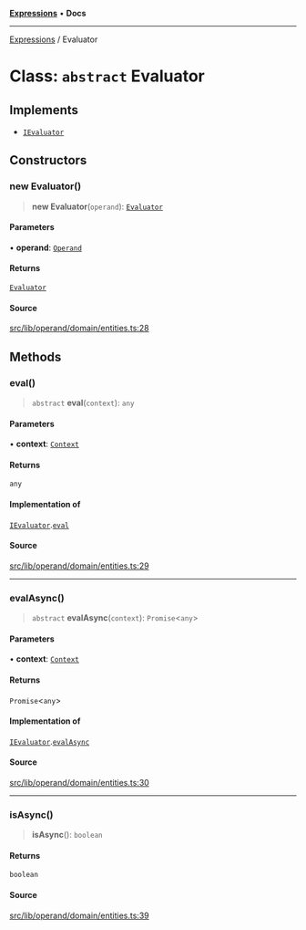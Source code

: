 [**Expressions**](../README.md) • **Docs**

***

[Expressions](../README.md) / Evaluator

# Class: `abstract` Evaluator

## Implements

- [`IEvaluator`](../interfaces/IEvaluator.md)

## Constructors

### new Evaluator()

> **new Evaluator**(`operand`): [`Evaluator`](Evaluator.md)

#### Parameters

• **operand**: [`Operand`](Operand.md)

#### Returns

[`Evaluator`](Evaluator.md)

#### Source

[src/lib/operand/domain/entities.ts:28](https://github.com/data7expressions/3xpr/blob/7acee0c2886cdd6f6b6d4a83a1fd843738c9d027/src/lib/operand/domain/entities.ts#L28)

## Methods

### eval()

> `abstract` **eval**(`context`): `any`

#### Parameters

• **context**: [`Context`](Context.md)

#### Returns

`any`

#### Implementation of

[`IEvaluator`](../interfaces/IEvaluator.md).[`eval`](../interfaces/IEvaluator.md#eval)

#### Source

[src/lib/operand/domain/entities.ts:29](https://github.com/data7expressions/3xpr/blob/7acee0c2886cdd6f6b6d4a83a1fd843738c9d027/src/lib/operand/domain/entities.ts#L29)

***

### evalAsync()

> `abstract` **evalAsync**(`context`): `Promise`\<`any`\>

#### Parameters

• **context**: [`Context`](Context.md)

#### Returns

`Promise`\<`any`\>

#### Implementation of

[`IEvaluator`](../interfaces/IEvaluator.md).[`evalAsync`](../interfaces/IEvaluator.md#evalasync)

#### Source

[src/lib/operand/domain/entities.ts:30](https://github.com/data7expressions/3xpr/blob/7acee0c2886cdd6f6b6d4a83a1fd843738c9d027/src/lib/operand/domain/entities.ts#L30)

***

### isAsync()

> **isAsync**(): `boolean`

#### Returns

`boolean`

#### Source

[src/lib/operand/domain/entities.ts:39](https://github.com/data7expressions/3xpr/blob/7acee0c2886cdd6f6b6d4a83a1fd843738c9d027/src/lib/operand/domain/entities.ts#L39)
